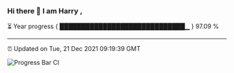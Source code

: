 ### Hi there 👋 I am Harry , 

⏳ Year progress { █████████████████████████████▁ } 97.09 %

---

⏰ Updated on Tue, 21 Dec 2021 09:19:39 GMT

![Progress Bar CI](https://github.com/duykhang68/duykhang68/workflows/Progress%20Bar%20CI/badge.svg)
